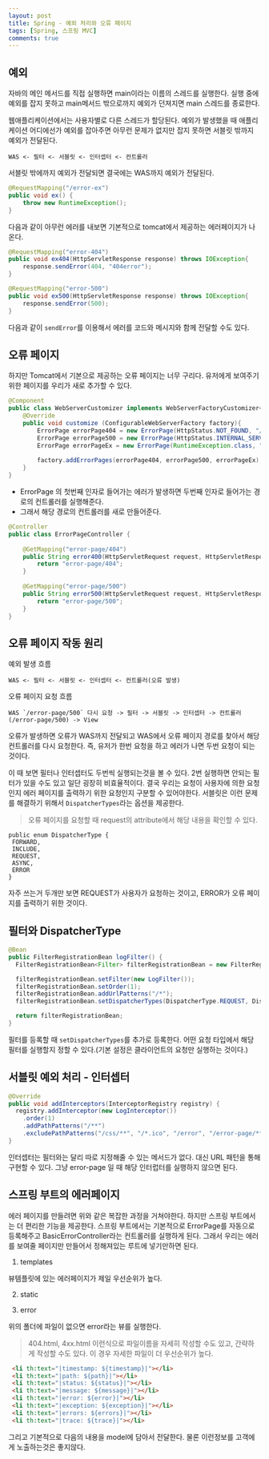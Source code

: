```yaml
---
layout: post
title: Spring - 예외 처리와 오류 페이지
tags: [Spring, 스프링 MVC]
comments: true
---
```


## 예외

자바의 메인 메서드를 직접 실행하면 main이라는 이름의 스레드를 실행한다. 실행 중에 예외를 잡지 못하고 main메서드 밖으로까지 예외가 던져지면 main 스레드를 종료한다.

웹애플리케이션에서는 사용자별로 다른 스레드가 할당된다. 예외가 발생했을 때 애플리케이션 어디에선가 예외를 잡아주면 아무런 문제가 없지만 잡지 못하면 서블릿 밖까지 예외가 전달된다.

```
WAS <- 필터 <- 서블릿 <- 인터셉터 <- 컨트롤러
```

서블릿 밖에까지 예외가 전달되면 결국에는 WAS까지 예외가 전달된다.

```java
@RequestMapping("/error-ex")
public void ex() {
    throw new RuntimeException();
}
```

다음과 같이 아무런 에러를 내보면 기본적으로 tomcat에서 제공하는 에러페이지가 나온다.

```java
@RequestMapping("error-404")
public void ex404(HttpServletResponse response) throws IOException{
    response.sendError(404, "404error");
}

@RequestMapping("error-500")
public void ex500(HttpServletResponse response) throws IOException{
    response.sendError(500);
}
```

다음과 같이 `sendError`를 이용해서 에러를 코드와 메시지와 함께 전달할 수도 있다.

## 오류 페이지

하지만 Tomcat에서 기본으로 제공하는 오류 페이지는 너무 구리다. 유저에게 보여주기 위한 페이지를 우리가 새로 추가할 수 있다.

```java
@Component
public class WebServerCustomizer implements WebServerFactoryCustomizer<ConfigurableWebServerFactory> {
    @Override 
    public void customize (ConfigurableWebServerFactory factory){
        ErrorPage errorPage404 = new ErrorPage(HttpStatus.NOT_FOUND, "/error-page/404");
        ErrorPage errorPage500 = new ErrorPage(HttpStatus.INTERNAL_SERVER_ERROR, "/error-page/500");
        ErrorPage errorPageEx = new ErrorPage(RuntimeException.class, "/error-page/500");
        
        factory.addErrorPages(errorPage404, errorPage500, errorPageEx);
    }
}
```

- ErrorPage 의 첫번째 인자로 들어가는 에러가 발생하면 두번째 인자로 들어가는 경로의 컨트롤러를 실행해준다.
- 그래서 해당 경로의 컨트롤러를 새로 만들어준다.

```java
@Controller 
public class ErrorPageController {
    
    @GetMapping("error-page/404")
    public String error400(HttpServletRequest request, HttpServletResponse response) {
        return "error-page/404";
    }
    
    @GetMapping("error-page/500")
    public String error500(HttpServletRequest request, HttpServletResponse response) {
        return "error-page/500";
    }
}
```

## 오류 페이지 작동 원리

예외 발생 흐름

```
WAS <- 필터 <- 서블릿 <- 인터셉터 <- 컨트롤러(오류 발생)
```

오류 페이지 요청 흐름

```
WAS `/error-page/500` 다시 요청 -> 필터 -> 서블릿 -> 인터셉터 -> 컨트롤러(/error-page/500) -> View
```

오류가 발생하면 오류가 WAS까지 전달되고 WAS에서 오류 페이지 경로를 찾아서 해당 컨트롤러를 다시 요청한다. 즉, 유저가 한번 요청을 하고 에러가 나면 두번 요청이 되는것이다.

이 때 보면 필터나 인터셉터도 두번씩 실행되는것을 볼 수 있다. 2번 실행하면 안되는 필터가 있을 수도 있고 일단 굉장히 비효율적이다. 결국 우리는 요청이 사용자에 의한 요청인지 에러 페이지를 출력하기 위한 요청인지 구분할 수 있어야한다. 서블릿은 이런 문제를 
해결하기 위해서 `DispatcherTypes`라는 옵션을 제공한다.

> 오류 페이지를 요청할 때 request의 attribute에서 해당 내용을 확인할 수 있다.

```
public enum DispatcherType {
 FORWARD,
 INCLUDE,
 REQUEST,
 ASYNC,
 ERROR
}
```

자주 쓰는거 두개만 보면 REQUEST가 사용자가 요청하는 것이고, ERROR가 오류 페이지를 출력하기 위한 것이다.

## 필터와 DispatcherType

```java
@Bean
public FilterRegistrationBean logFilter() {
  FilterRegistrationBean<Filter> filterRegistrationBean = new FilterRegistrationBean<>();

  filterRegistrationBean.setFilter(new LogFilter());
  filterRegistrationBean.setOrder(1);
  filterRegistrationBean.addUrlPatterns("/*");
  filterRegistrationBean.setDispatcherTypes(DispatcherType.REQUEST, DispatcherType.ERROR);

  return filterRegistrationBean;
}
```

필터를 등록할 때 `setDispatcherTypes`를 추가로 등록한다. 어떤 요청 타입에서 해당 필터를 실행할지 정할 수 있다.(기본 설정은 클라이언트의 요청만 실행하는 것이다.) 

## 서블릿 예외 처리 - 인터셉터

```java
@Override
public void addInterceptors(InterceptorRegistry registry) {
  registry.addInterceptor(new LogInterceptor())
    .order(1)
    .addPathPatterns("/**")
    .excludePathPatterns("/css/**", "/*.ico", "/error", "/error-page/**");
}
```

인터셉터는 필터와는 달리 따로 지정해줄 수 있는 메서드가 없다. 대신 URL 패턴을 통해 구현할 수 있다. 그냥 error-page 일 때 해당 인터럽터를 실행하지 않으면 된다.

## 스프링 부트의 에러페이지

에러 페이지를 만들려면 위와 같은 복잡한 과정을 거쳐야한다. 하지만 스프링 부트에서는 더 편리한 기능을 제공한다. 스프링 부트에서는 기본적으로 ErrorPage를 자동으로 등록해주고 BasicErrorController라는 컨트롤러를 실행하게 된다. 그래서 우리는 
에러를 보여줄 페이지만 만들어서 정해져있는 루트에 넣기만하면 된다.

1. templates

뷰템플릿에 있는 에러페이지가 제일 우선순위가 높다.

2. static

3. error

위의 폴더에 파일이 없으면 error라는 뷰를 실행한다.

> 404.html, 4xx.html 이런식으로 파일이름을 자세히 작성할 수도 있고, 간략하게 작성할 수도 있다. 이 경우 자세한 파일이 더 우선순위가 높다.

```html
 <li th:text="|timestamp: ${timestamp}|"></li>
 <li th:text="|path: ${path}|"></li>
 <li th:text="|status: ${status}|"></li>
 <li th:text="|message: ${message}|"></li>
 <li th:text="|error: ${error}|"></li>
 <li th:text="|exception: ${exception}|"></li>
 <li th:text="|errors: ${errors}|"></li>
 <li th:text="|trace: ${trace}|"></li>
```

그리고 기본적으로 다음의 내용을 model에 담아서 전달한다. 물론 이런정보를 고객에게 노출하는것은 좋지않다.
